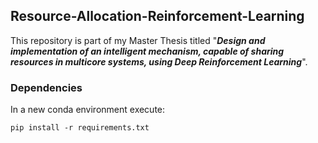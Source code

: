 ## Resource-Allocation-Reinforcement-Learning

This repository is part of my Master Thesis titled "__*Design and implementation of an intelligent mechanism,
capable of sharing resources in multicore systems, using Deep Reinforcement Learning*__".

### Dependencies

In a new conda environment execute: 
    
    pip install -r requirements.txt
    
 